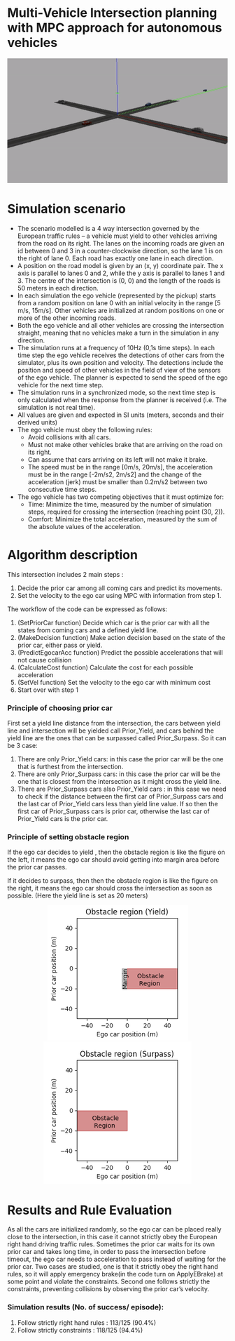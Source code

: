 # Multi-Vehicle Intersection planning with MPC approach for autonomous vehicles

<p align="center">
  <img src="./Simulation_result.gif">
</p>


# Simulation scenario 
 - The scenario modelled is a 4 way intersection governed by the European traffic rules 
– a vehicle must yield to other vehicles arriving from the road on its right. 
The lanes on the incoming roads are given an id between 0 and 3 in a counter-clockwise direction,
so the lane 1 is on the right of lane 0. Each road has exactly one lane in each direction. 
 - A position on the road model is given by an (x, y) coordinate pair. 
The x axis is parallel to lanes 0 and 2, while the y axis is parallel to lanes 1 and 3. 
The centre of the intersection is (0, 0) and the length of the roads is 50 meters in each direction. 
 - In each simulation the ego vehicle (represented by the pickup) starts from a random position on lane 0 
 with an initial velocity in the range 
[5 m/s, 15m/s]. Other vehicles are initialized at random positions on one or more of the other incoming roads.  
 - Both the ego vehicle and all other vehicles are crossing the intersection straight, 
meaning that no vehicles make a turn in the simulation in any direction. 
 - The simulation runs at a frequency of 10Hz (0,1s time steps). In each time step the ego vehicle 
receives the detections of other cars from the simulator, plus its own position and velocity. 
The detections include the position and speed of other vehicles in the field of view of the sensors of the ego vehicle. 
The planner is expected to send the speed of the ego vehicle for the next time step. 
 - The simulation runs in a synchronized mode, so the next time step is only calculated when the response from 
the planner is received (i.e. The simulation is not real time). 
 - All values are given and expected in SI units (meters, seconds and their derived units) 
 - The ego vehicle must obey the following rules: 
   - Avoid collisions with all cars. 
   - Must not make other vehicles brake that are arriving on the road on its right.  
   - Can assume that cars arriving on its left will not make it brake. 
   - The speed must be in the range [0m/s, 20m/s], the acceleration must be in the range [-2m/s2, 2m/s2] 
   and the change of the acceleration (jerk) must be smaller than 0.2m/s2 between two consecutive time steps. 
 - The ego vehicle has two competing objectives that it must optimize for: 
   - Time: Minimize the time, measured by the number of simulation steps, required for crossing the intersection 
   (reaching point (30, 2)). 
   - Comfort: Minimize the total acceleration, measured by the sum of the absolute values of the acceleration. 


# Algorithm description
This intersection includes 2 main steps : 
1. Decide the prior car among all coming cars and predict its movements. 
2. Set the velocity to the ego car using MPC with information from step 1.

The workflow of the code can be expressed as follows:
1. (SetPriorCar function) Decide which car is the prior car with all the states from coming cars and a defined yield line.
2. (MakeDecision function) Make action decision based on the state of the prior car, either pass or yield.
3. (PredictEgocarAcc function) Predict the possible accelerations that will not cause collision
4. (CalculateCost function) Calculate the cost for each possible acceleration
5. (SetVel function) Set the velocity to the ego car with minimum cost
6. Start over with step 1

### Principle of choosing prior car
First set a yield line distance from the intersection, the cars between yield line and intersection will be yielded call Prior_Yield, and cars behind the yield line are the ones that can be surpassed called Prior_Surpass.
So it can be 3 case:

1. There are only Prior_Yield cars: in this case the prior car will be the one that is furthest from the intersection.
2. There are only Prior_Surpass cars: in this case the prior car will be the one that is closest from the intersection as it might cross the yield line.
3. There are Prior_Surpass cars also Prior_Yield cars : in this case we need to check if the distance between the first car of Prior_Surpass cars and the last car of Prior_Yield cars less than yield line value. If so then the first car of Prior_Surpass cars is prior car, otherwise the last car of Prior_Yield cars is the prior car.

### Principle of setting obstacle region
If the ego car decides to yield , then the obstacle region is like the figure on the left, it means the ego car should avoid getting into margin area before the prior car passes.

If it decides to surpass, then then the obstacle region is like the figure on the right, it means the ego car should cross the intersection as soon as possible.
(Here the yield line is set as 20 meters)

<div align="center">
<img src="./Obstacle_Yield.png">
<img src="./Obstacle_Surpass.png">
</div>


# Results and Rule Evaluation
As all the cars are initialized randomly, so the ego car can be placed really close to the intersection, in this case it cannot strictly obey the European right hand driving traffic rules. Sometimes the prior car waits for its own prior car and takes long time, in order to pass the intersection before timeout, the ego car needs to acceleration to pass instead of waiting for the prior car. Two cases are studied, one is that it strictly obey the right hand rules, so it will apply emergency brake(in the code turn on ApplyEBrake) at some point and violate the constraints. Second one follows strictly the constraints, preventing collisions by observing the prior car’s velocity.
### Simulation results (No. of success/ episode):
1. Follow strictly right hand rules : 113/125 (90.4%)
2. Follow strictly constraints : 118/125 (94.4%)
